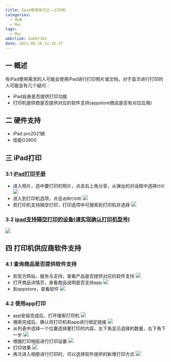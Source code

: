 ```yaml
---
title: Ipad使用技巧之——打印机
categories:
  - 系统
  - Mac
tags:
  - Mac
abbrlink: bab97303
date: 2021-08-28 12:26:37
---
```

## 一 概述

有iPad使用需求的人可能会使用iPad进行打印照片或文档，对于首次进行打印的人可能会有几个疑问：

* iPad自身是否提供打印功能
* 打印机提供商是否提供对应的软件支持(appstore商店是否有对应应用)

<!--more-->

## 二 硬件支持

* iPad pro2021款
* 佳能G3800

## 三 iPad打印

### 3.1 [iPad打印手册][00]

* 进入照片，选中要打印的照片，点击右上角分享，从弹出的对话框中选择`打印`
  ![][1]
* 进入到打印机选项，点击`选择打印机`
  ![][2]
* 若打印机支持隔空打印，打印选项中可搜索到打印机并选择
  ![][3]

### 3.2 [ipad支持隔空打印的设备(请实现确认打印机型号)][01]
![][4]

## 四 打印机供应商软件支持

### 4.1 查询商品是否提供软件支持
* 到官方网站，服务与支持，查看产品是否提供对应的软件支持
  ![][5]
* 打开商品详情页，查看商品说明是否支持app
  ![][6]
* 到appstore，查看软件
  ![][7]

### 4.2 使用app打印

* app安装完成后，打开搜索打印机
  ![][8]
* 搜索完成后，确认将打印机和app进行绑定链接
  ![][9]
* 从列表中选择一个位置选择要打印的内容，左下角显示选择的数量，右下角下一步
  ![][10]
* 根据打印相纸进行打印设置
  ![][11]
* 打印效果
  ![][12]
* 再次进入相册进行打印时，可以选择软件提供的新增打印方式
  ![][13]



[00]:https://support.apple.com/zh-cn/guide/ipad/ipad997d95cd/12.0/ios/12.0
[01]:https://support.apple.com/zh-cn/HT201311
[1]:https://cdn.jsdelivr.net/gh/pgzxc/cdn@master/blog-mac/ipad-print-photos-share-print.png
[2]:https://cdn.jsdelivr.net/gh/pgzxc/cdn@master/blog-mac/ipad-print-select-printer.png
[3]:https://cdn.jsdelivr.net/gh/pgzxc/cdn@master/blog-mac/ipad-print-select-find-no.png
[4]:https://cdn.jsdelivr.net/gh/pgzxc/cdn@master/blog-mac/ipad-print-support-list.png
[5]:https://cdn.jsdelivr.net/gh/pgzxc/cdn@master/blog-mac/ipad-print-good-soft-support-list.png
[6]:https://cdn.jsdelivr.net/gh/pgzxc/cdn@master/blog-mac/ipad-print-goods-isSupport.png
[7]:https://cdn.jsdelivr.net/gh/pgzxc/cdn@master/blog-mac/ipad-print-appstore-search.png
[8]:https://cdn.jsdelivr.net/gh/pgzxc/cdn@master/blog-mac/ipad-print-use-search.png
[9]:https://cdn.jsdelivr.net/gh/pgzxc/cdn@master/blog-mac/ipad-print-bind-connect.png
[10]:https://cdn.jsdelivr.net/gh/pgzxc/cdn@master/blog-mac/ipad-print-app-select-photo.png
[11]:https://cdn.jsdelivr.net/gh/pgzxc/cdn@master/blog-mac/ipad-print-app-pager.png
[12]:https://cdn.jsdelivr.net/gh/pgzxc/cdn@master/blog-mac/ipad-print-photo-result.png
[13]:https://cdn.jsdelivr.net/gh/pgzxc/cdn@master/blog-mac/ipad-print-photo-quick-print.png